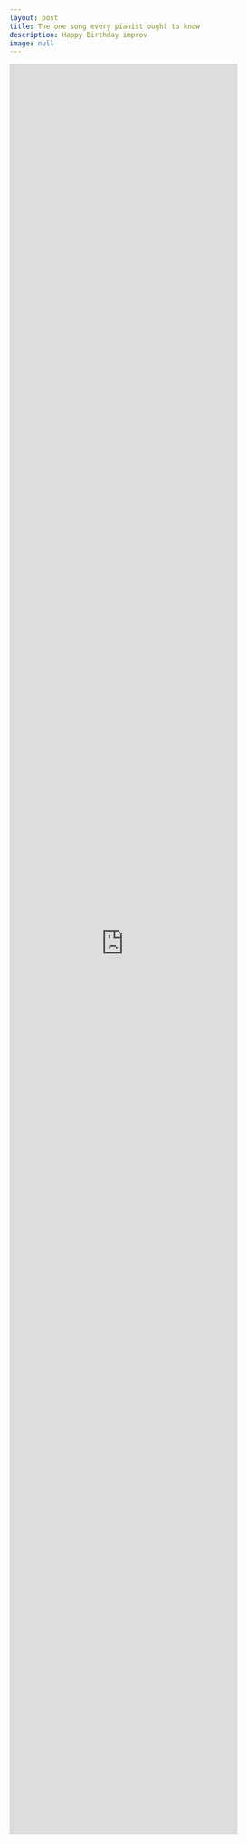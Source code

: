 ```yaml
---
layout: post
title: The one song every pianist ought to know
description: Happy Birthday improv
image: null
---
```

<iframe width="80%" height="80%" src="https://www.youtube.com/embed/BiJJ8MdCKjU" frameborder="0" allow="accelerometer; encrypted-media; gyroscope; picture-in-picture" allowfullscreen align="middle"></iframe>
